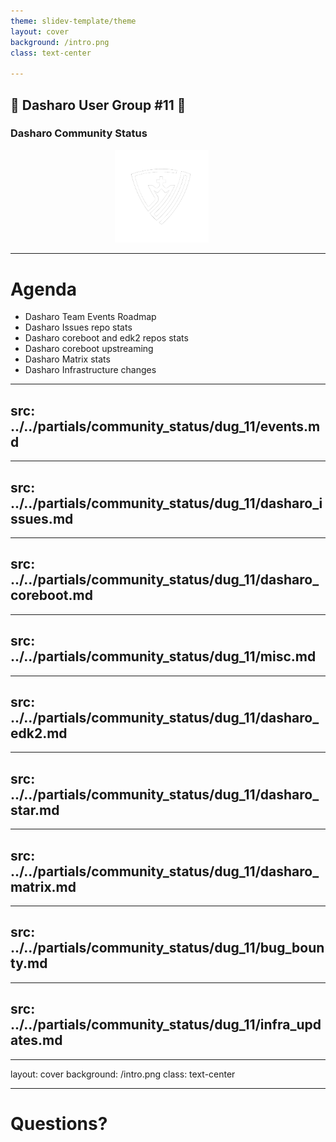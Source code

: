 ```yaml
---
theme: slidev-template/theme
layout: cover
background: /intro.png
class: text-center

---
```

## &#x1F44B; Dasharo User Group #11 &#x1F389;

### Dasharo Community Status

<center><img src="../../img/dasharo-sygnet-white.svg" width="150px" style="margin-left:-20px"></center>

---

# Agenda

- Dasharo Team Events Roadmap
- Dasharo Issues repo stats
- Dasharo coreboot and edk2 repos stats
- Dasharo coreboot upstreaming
- Dasharo Matrix stats
- Dasharo Infrastructure changes

---
src: ../../partials/community_status/dug_11/events.md
---

---
src: ../../partials/community_status/dug_11/dasharo_issues.md
---

---
src: ../../partials/community_status/dug_11/dasharo_coreboot.md
---

---
src: ../../partials/community_status/dug_11/misc.md
---

---
src: ../../partials/community_status/dug_11/dasharo_edk2.md
---

---
src: ../../partials/community_status/dug_11/dasharo_star.md
---

---
src: ../../partials/community_status/dug_11/dasharo_matrix.md
---

---
src: ../../partials/community_status/dug_11/bug_bounty.md
---

---
src: ../../partials/community_status/dug_11/infra_updates.md
---

---
layout: cover
background: /intro.png
class: text-center

---

# Questions?

<!--

Comment to satisfy pre-commit

-->
